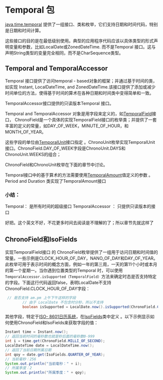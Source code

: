 # Temporal 包

 [java.time.temporal](https://docs.oracle.com/javase/8/docs/api/java/time/temporal/package-summary.html) 提供了一组接口、类和枚举，它们支持日期和时间代码，特别是日期和时间计算。
 
 这些接口的目的是在最低级别使用。典型的应用程序代码应该以具体类型的形式声明变量和参数，比如LocalDate或ZonedDateTime. 而不是Temporal 接口。这与声明String类型的变量完全相同，而不是CharSequence类型。
 
## Temporal and TemporalAccessor

Temporal 接口提供了访问temporal - based对象的框架；并通过基于时间的类，如实现 Instant, LocalDateTime, and ZonedDateTime.该接口提供了添加或减少时间单位的方法，使得基于时间的算术在各种日期和时间类中变得简单和一致。

TemporalAccessor接口提供的只读版本Temporal 接口。

Temporal and TemporalAccessor 对象是用字段来定义的，如[TemporalField](https://docs.oracle.com/javase/8/docs/api/java/time/temporal/TemporalField.html)接口， ChronoField是一个具体的实现TemporalField接口的枚举类；并提供了一套丰富的定义的常量，如DAY_OF_WEEK，MINUTE_OF_HOUR，和MONTH_OF_YEAR。

这些字段的单位由[TemporalUnit](https://docs.oracle.com/javase/8/docs/api/java/time/temporal/TemporalUnit.html)接口指定 。ChronoUnit枚举实现TemporalUnit接口。ChronoField.DAY_OF_WEEK字段是ChronoUnit.DAYS和ChronoUnit.WEEKS的组合；

ChronoField和ChronoUnit枚举在下面的章节中讨论。

Temporal接口中的基于算术的方法需要使用[TemporalAmount](https://docs.oracle.com/javase/8/docs/api/java/time/temporal/TemporalAmount.html)值定义的参数 。Period and Duration 类实现了TemporalAmount接口


### 小结：
Temporal： 是所有时间的超级接口
TemporalAccessor ： 只提供只读版本的接口

好把。这个英文不好，不花更多时间去阅读是不理解的了；所以章节先就这样了

## ChronoField和IsoFields
实现TemporalField接口 的 ChronoField枚举提供了一组用于访问日期和时间值的常量。一些示例是CLOCK_HOUR_OF_DAY，NANO_OF_DAY和DAY_OF_YEAR。此枚举可用于表示时间的概念方面，例如一年的第三周，一天的第11个小时或本月的第一个星期一。当你遇到位置类型的Temporal 时，可以使用 `TemporalAccessor.isSupported（TemporalField）`方法来确定时态是否支持特定的字段。下面这行代码返回false，表明LocalDate不支持ChronoField.CLOCK_HOUR_OF_DAY字段：

```java
 // 是否支持 am.pm 上午下午这样的字段
        // 由于 LocalDate 不包含时分秒，所以不支持
        boolean isSupported = LocalDate.now().isSupported(ChronoField.CLOCK_HOUR_OF_DAY);
```

其他字段，特定于[ISO- 8601日历系统](https://docs.oracle.com/javase/8/docs/api/java/time/temporal/IsoFields.html)，在[IsoFields](https://docs.oracle.com/javase/8/docs/api/java/time/temporal/IsoFields.html)类中定义 。以下示例显示如何使用ChronoField和IsoFields来获取字段的值：

```java
Instant time = Instant.now();
// 返回当前时间的毫秒数也就是秒后面的毫秒数0-999
int i = time.get(ChronoField.MILLI_OF_SECOND);
LocalDateTime date = LocalDateTime.now();
// 返回了当前日期所属日期
int qoy = date.get(IsoFields.QUARTER_OF_YEAR);
// 当前毫秒：256
System.out.println("当前毫秒：" + i);
// 所属季度：2
System.out.println("所属季度：" + qoy);
```

